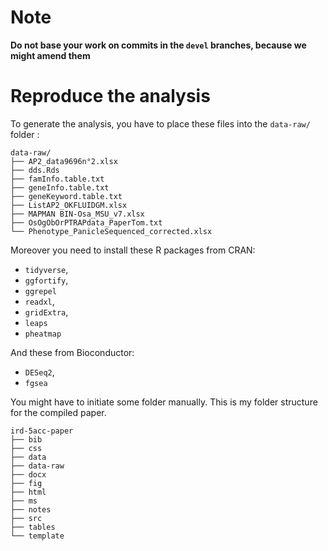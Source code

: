 # Note

**Do not base your work on commits in the `devel` branches, because we might amend them**

# Reproduce the analysis

To generate the analysis, you have to place these files into the `data-raw/` folder :

```
data-raw/
├── AP2_data9696n°2.xlsx
├── dds.Rds
├── famInfo.table.txt
├── geneInfo.table.txt
├── geneKeyword.table.txt
├── ListAP2_OKFLUIDGM.xlsx
├── MAPMAN BIN-Osa_MSU_v7.xlsx
├── OsOgObOrPTRAPdata_PaperTom.txt
└── Phenotype_PanicleSequenced_corrected.xlsx
```

Moreover you need to install these R packages from CRAN:

- `tidyverse`,
- `ggfortify`,
- `ggrepel`
- `readxl`,
- `gridExtra`,
- `leaps`
- `pheatmap`

And these from Bioconductor:

- `DESeq2`,
- `fgsea`

You might have to initiate some folder manually. This is my folder structure for the compiled paper.

```
ird-5acc-paper
├── bib
├── css
├── data
├── data-raw
├── docx
├── fig
├── html
├── ms
├── notes
├── src
├── tables
└── template
```
